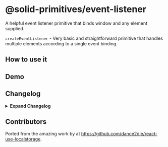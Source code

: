 # @solid-primitives/event-listener

A helpful event listener primitive that binds window and any element supplied.

`createEventListener` - Very basic and straightforward primitive that handles multiple elements according to a single event binding.

## How to use it

## Demo

## Changelog

<details>
<summary><b>Expand Changelog</b></summary>

1.0.0

First ported commit from react-use-event-listener.

</details>

## Contributors

Ported from the amazing work by at https://github.com/dance2die/react-use-localstorage.
